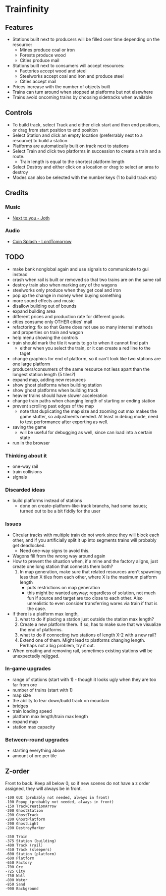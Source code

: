 # Trainfinity

## Features
- Stations built next to producers will be filled over time depending on the resource:
	- Mines produce coal or iron
	- Forests produce wood
	- Cities produce mail
- Stations built next to consumers will accept resources:
	- Factories accept wood and steel
	- Steelworks accept coal and iron and produce steel
	- Cities accept mail
- Prices increase with the number of objects built
- Trains can turn around when stopped at platforms but not elsewhere
- Trains avoid oncoming trains by choosing sidetracks when available

## Controls
- To build track, select Track and either click start and then end positions, or drag from start
  position to end position
- Select Station and click an empty location (preferrably next to a resource) to build a station
- Platforms are automatically built on track next to stations
- Select Train and click two platforms in succession to create a train and a route.
  - Train length is equal to the shortest platform length
- Select Destroy and either click on a location or drag to select an area to destroy
- Modes can also be selected with the number keys (1 to build track etc)

## Credits

### Music

- [Next to you - Joth](https://opengameart.org/content/next-to-you)

### Audio

- [Coin Splash - LordTomorrow](https://opengameart.org/content/coin-splash)

## TODO

- make bank nonglobal again and use signals to communicate to gui instead
- crash when rail is built or removed so that two trains are on the same rail
- destroy train also when marking any of the wagons
- steelworks only produce when they get coal and iron
- pop up the change in money when buying something
- more sound effects and music
- disallow building out of bounds
- expand building area
- different prices and production rate for different goods
- cities consume only OTHER cities' mail
- refactoring: fix so that Game does not use so many internal methods and properties on 
  train and wagon
- help menu showing the controls
- train should mark the tile it wants to go to when it cannot find path
  - either when you select the train, or it can create a red line to the taget
- change graphics for end of platform, so it can't look like two stations are one
  large platform
- producers/consumers of the same resource not less apart than the longest station length (5 tiles?)
- expand map, adding new resources
- show ghost platforms when building station
- show ghost platforms when building track
- heavier trains should have slower acceleration
- change train paths when changing length of starting or ending station
- prevent scrolling past edges of the map
  - note that duplicating the map size and zooming out max makes the game stutter, so adjustments needed. 
	At least in debug mode, need to test performance after exporting as well.
- saving the game
  - will be useful for debugging as well, since can load into a certain state
- run in the browser

### Thinking about it

- one-way rail
- train collisions
- signals

### Discarded ideas

- build platforms instead of stations
  - done on create-platform-like-track branchs, had some issues; 
	turned out to be a bit fiddly for the user

### Issues

- Circular tracks with multiple train do not work since they will block each other,
  and if you artificially split it up into segments trains will probably get deadlocked.
  - Need one-way signs to avoid this.
- Wagons fill from the wrong way around again
- How to prevent the situation when, if a mine and the factory aligns, just create one
  long station that connects them both?
	1. In map generation, make sure that related resources aren't spawning less than X
	   tiles from each other, where X is the maximum platform length
	   - puts restrictions on map generation
	   + this might be wanted anyway; regardless of solution, not much fun if source
		 and target are too close to each other. Also unrealistic to even consider
		 transferring wares via train if that is the case.
- If there is a platform max length, 
  1. what to do if placing a station just outside the station max length?
	1. Create a new platform there. If so, has to make sure that we visualize the end
	   of platforms.
  2. what to do if connecting two stations of length X-2 with a new rail?
	1. Extend one of them. Might lead to platforms changing length. Perhaps not a big
	   problem, try it out.
- When creating and removing rail, sometimes existing stations will be unexpectedly 
  rejigged.

### In-game upgrades
- range of stations (start with 1) - though it looks ugly when they are too far from ore
- number of trains (start with 1)
- map size
- the ability to tear down/build track on mountain
- bridges
- train loading speed
- platform max length/train max length
- expand map
- station max capacity

### Between-round upgrades
- starting everything above
- amount of ore per tile

## Z-order

Front to back. Keep all below 0, so if new scenes do not have a z order assigned,
they will always be in front.

	-100 GUI (probably not needed, always in front)
	-100 Popup (probably not needed, always in front)
	-150 TrackCreationArrow
	-200 GhostStation
	-200 GhostTrack
	-200 GhostPlatform
	-200 GhostLight
	-200 DestroyMarker

	-350 Train
	-375 Station (building)
	-400 Track (rail)
	-450 Track (sleepers)
	-600 Station (platform)
	-600 Platform
	-650 Factory
	-700 Ore
	-725 City
	-750 Wall
	-800 Water
	-850 Sand
	-900 Background
